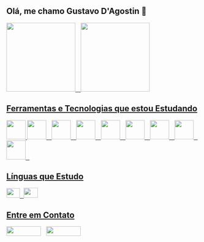 ## Olá, me chamo Gustavo D'Agostin 👋
<div>
  <a href="https://github.com/GustavoDAgostinZanelato">
  <img  height="180em" src="https://github-readme-stats.vercel.app/api/top-langs/?username=GustavoDAgostinZanelato&layout=compact&theme=dracula&show_icons=true" />⠀
  <img loading="lazy" height="180em" src="https://github-readme-stats.vercel.app/api?username=GustavoDAgostinZanelato&show_icons=true&theme=dracula&include_all_commits=true&count_private=true"/>
</div>

## Ferramentas e Tecnologias que estou Estudando

<img src= "https://cdn.jsdelivr.net/gh/devicons/devicon@latest/icons/html5/html5-original.svg" width="50" height="50"/>
<img src= "https://cdn.jsdelivr.net/gh/devicons/devicon@latest/icons/css3/css3-original.svg" width="50" height="50"/>⠀
<img src= "https://cdn.jsdelivr.net/gh/devicons/devicon@latest/icons/php/php-original.svg" width="50" height="50"/>⠀
<img src= "https://cdn.jsdelivr.net/gh/devicons/devicon@latest/icons/javascript/javascript-original.svg" width="50" height="50"/>⠀
<img src= "https://cdn.jsdelivr.net/gh/devicons/devicon@latest/icons/typescript/typescript-original.svg" width="50" height="50"/>⠀
<img src="https://cdn.jsdelivr.net/gh/devicons/devicon/icons/python/python-original.svg" width="50" height="50"/>⠀
<img src= "https://cdn.jsdelivr.net/gh/devicons/devicon@latest/icons/react/react-original.svg" width="50" height="50"/>⠀
<img src= "https://cdn.jsdelivr.net/gh/devicons/devicon@latest/icons/firebase/firebase-original.svg" width="50" height="50"/>⠀
<img src= "https://cdn.jsdelivr.net/gh/devicons/devicon@latest/icons/mysql/mysql-original.svg" width="50" height="50"/>⠀


## Línguas que Estudo

<img src="https://cdn.britannica.com/82/682-004-F0B47FCB/Flag-France.jpg" width="35" height="25"/>⠀<img src="https://www.freepnglogos.com/uploads/american-flag-png/simple-american-flag-16.png" width="37" height="26"/>

## Entre em Contato
<a href = "mailto:gustavodagostinzanelato0@gmail.com"><img loading="lazy" width="90" height="25" src="https://img.shields.io/badge/Gmail-D14836?style=for-the-badge&logo=gmail&logoColor=white" target="_blank"></a>⠀
<a href="https://www.instagram.com/gustavo_dagostin/?next=%2F" target="_blank"><img loading="lazy" width="90" height="25"
src="https://img.shields.io/badge/-Instagram-%23E4405F?style=for-thebadge&logo=instagram&logoColor=white" target="_blank"></a> 


